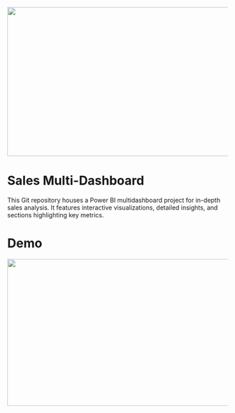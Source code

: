 <p align="center">
  <img src="https://github.com/Tahascommit/Multidashboard_Sales/blob/efa3b55db2dcf8dbd69071f44b2259d9746a2079/assets/Cover_image.png" width="703" height="340">
</p >


# Sales Multi-Dashboard
This Git repository houses a Power BI multidashboard project for in-depth sales analysis. It features interactive visualizations, detailed insights, and sections highlighting key metrics.

# Demo
<img src="https://github.com/Tahascommit/Multidashboard_Sales/blob/7995df273a7836ba12510a663db667b75db13a60/assets/BI-demo.gif" width="602" height="335">


